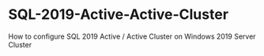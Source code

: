 # SQL-2019-Active-Active-Cluster
How to configure SQL 2019 Active / Active Cluster on Windows 2019 Server Cluster
